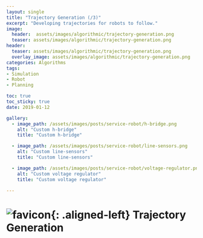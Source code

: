 ```yaml
---
layout: single
title: "Trajectory Generation (/3)"
excerpt: "Developing trajectories for robots to follow."
image:
  header:  assets/images/algorithmic/trajectory-generation.png
  teaser: assets/images/algorithmic/trajectory-generation.png
header:
  teaser: assets/images/algorithmic/trajectory-generation.png
  overlay_image: assets/images/algorithmic/trajectory-generation.png
categories: Algorithms
tags:
- Simulation
- Robot
- Planning

toc: true
toc_sticky: true
date: 2019-01-12

gallery:
  - image_path: /assets/images/posts/service-robot/h-bridge.png
    alt: "Custom h-bridge"
    title: "Custom h-bridge"

  - image_path: /assets/images/posts/service-robot/line-sensors.png
    alt: "Custom line-sensors"
    title: "Custom line-sensors"

  - image_path: /assets/images/posts/service-robot/voltage-regulator.png
    alt: "Custom voltage regulator"
    title: "Custom voltage regulator"

---
```


# ![favicon](/assets/images/favicon.jpg){: .aligned-left} Trajectory Generation
